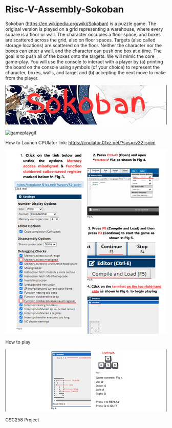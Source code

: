 # Risc-V-Assembly-Sokoban

Sokoban (https://en.wikipedia.org/wiki/Sokoban) is a puzzle game. The original version is played
on a grid representing a warehouse, where every square is a floor or wall. The character occupies a
floor space, and boxes are scattered across the grid, also on floor spaces. Targets (also called
storage locations) are scattered on the floor. Neither the character nor the boxes can enter a wall,
and the character can push one box at a time. The goal is to push all of the boxes onto the targets.
We will mimic the core game-play. You will use the console to interact with a player by (a) printing the
board on the console using symbols (of your choice) to represent the character, boxes, walls, and
target and (b) accepting the next move to make from the player. 

![Image Alt](https://github.com/FahimAlvi/Risc-V-Assembly-Sokoban/blob/1b9ce46d63a2e72329574cf58cf9bc88d44d510c/title.jpg)

![gameplaygif](https://github.com/user-attachments/assets/1d111763-2b8b-476d-a83f-9d3886b4dbe6)


 How to Launch
 CPUlator link: https://cpulator.01xz.net/?sys=rv32-spim

![Image Alt](https://github.com/FahimAlvi/Risc-V-Assembly-Sokoban/blob/1b9ce46d63a2e72329574cf58cf9bc88d44d510c/How%20to%20launch.jpg)

How to play

![Image Alt](https://github.com/FahimAlvi/Risc-V-Assembly-Sokoban/blob/0ebae00b384b08cd4f4ab9d7a31fdb939f0b8cd8/controls.jpg)


CSC258 Project
